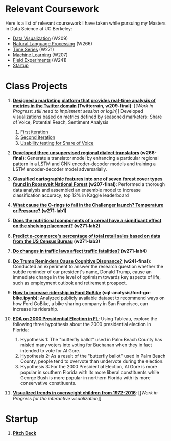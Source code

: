 # Relevant Coursework

Here is a list of relevant coursework I have taken while pursuing my Masters in Data Science at UC Berkeley:

* [Data Visualization](https://www.ischool.berkeley.edu/courses/datasci/209) (W209)
* [Natural Language Processing](https://www.ischool.berkeley.edu/courses/datasci/266) (W266)
* [Time Series](https://www.ischool.berkeley.edu/courses/datasci/271) (W271)
* [Machine Learning](https://www.ischool.berkeley.edu/courses/datasci/207) (W207)
* [Field Experiments](https://www.ischool.berkeley.edu/courses/datasci/241) (W241)
* [Startup](https://ieor.berkeley.edu/node/896)

# Class Projects

1. **[Designed a marketing platform that provides real-time analysis of metrics in the Twitter domain](https://tiffapedia-twitterrain.herokuapp.com/tasks/sov) (Twitterrain, w209-final)**: [[*Work in Progress: still need to implement session or login*]] Developed visualizations based on metrics defined by seasoned marketers: Share of Voice, Potential Reach, Sentiment Analysis
    1. [First iteration](https://github.com/tiffanyjaya/MS-in-DS-portfolio/blob/master/w209-final/Mid-term_Presentation.pdf)
    2. [Second iteration](https://github.com/tiffanyjaya/MS-in-DS-portfolio/blob/master/w209-final/Final_Presentation.pdf)
    3. [Usability testing for Share of Voice](https://github.com/tiffanyjaya/MS-in-DS-portfolio/blob/master/w209-final/Usability_Testing_For_SOV.pdf)
  
2. **[Developed three unsupervised regional dialect translators](https://github.com/tiffapedia/w266-final/blob/master/final/Final%20Paper.pdf) (w266-final)**: Generate a translator model by enhancing a particular regional pattern in a LSTM and CNN encoder-decoder models and training a LSTM encoder-decoder model adversarially.
3. **[Classified cartographic features into one of seven forest cover types found in Roosevelt National Forest](https://github.com/tiffapedia/w207-final/blob/master/DivyaGorantla_RamIyer_TiffanyJaya_SteveSanders.ipynb) (w207-final)**: Performed a thorough data analysis and assembled an ensemble model to increase classification accuracy; top 12% in Kaggle leaderboard
4. **[What cause the O-rings to fail in the Challenger launch? Temperature or Pressure?](https://github.com/tiffapedia/w271-lab1/blob/master/RobertDeng_ShanHe_JoannaHuang_TiffanyJaya_Lab1.pdf) (w271-lab1)**
5. **[Does the nutritional components of a cereal have a significant effect on the shelving placement?](https://github.com/tiffapedia/w271-lab2/blob/master/RobertDeng_ShanHe_JoannaHuang_TiffanyJaya_Lab2.pdf) (w271-lab2)**
6. **[Predict e-commerce's percentage of total retail sales based on data from the US Census Bureau](https://github.com/tiffapedia/w271-lab3/blob/master/RobertDeng_ShanHe_JoannaHuang_TiffanyJaya_Lab3.pdf) (w271-lab3)**
7. **[Do changes in traffic laws affect traffic fatalities?](https://github.com/tiffapedia/w271-lab4/blob/master/RobertDeng_ShanHe_JoannaHuang_TiffanyJaya_Lab4.pdf) (w271-lab4)**
8. **[Do Trump Reminders Cause Cognitive Disonance?](https://github.com/tiffapedia/w241-final/blob/master/Section3_Final_ColbyCarter_TiffanyJaya_AbhishekAgarwal.pdf) (w241-final)**: 
Conducted an experiment to answer the research question whether the subtle reminder of our president's name, Donald Trump, cause an immediate change in the level of optimism towards key aspects of life, such as employment outlook and retirement prospect. 
9. **[How to increase ridership in Ford GoBike](https://github.com/tiffanyjaya/MS-in-DS-portfolio/blob/master/sql-analysis/ford-go-bike.ipynb) (sql-analysis/ford-go-bike.ipynb)**: Analyzed publicly available dataset to recommend ways on how Ford GoBike, a bike sharing company in San Francisco, can increase its ridership. 
10. **[EDA on 2000 Presidential Election in FL](https://github.com/tiffanyjaya/MS-in-DS-portfolio/blob/master/tableau/EDA_2000_presidential_election_in_fl.pdf)**: Using Tableau, explore the following three hypothesis about the 2000 presidential election in Florida:
    1. Hypothesis 1: The "butterfly ballot" used in Palm Beach County has misled many voters into voting for Buchanan when they in fact intended to vote for Al Gore.
    2. Hypothesis 2: As a result of the "butterfly ballot" used in Palm Beach County, people tend to overvote than undervote during the election.
    3. Hypothesis 3: For the 2000 Presidential Election, Al Gore is more popular in southern Florida with its more liberal constituents while George Bush is more popular in northern Florida with its more conservative constituents.
11. **[Visualized trends in overweight children from 1972-2016](http://people.ischool.berkeley.edu/~tiffanyjaya/)**: [[*Work in Progress for the interactive visualization*]]

# Startup 

1. **[Pitch Deck](https://github.com/tiffanyjaya/MS-in-DS-portfolio/blob/master/startup/Roots-FinalPitch.pdf)**
